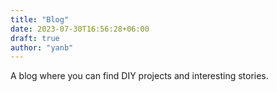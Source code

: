 ```yaml
---
title: "Blog"
date: 2023-07-30T16:56:28+06:00
draft: true
author: "yanb"
---
```


A blog where you can find DIY projects and interesting stories.
